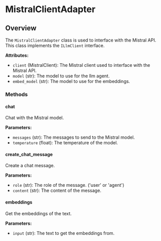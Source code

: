# MistralClientAdapter

## Overview

The `MistralClientAdapter` class is used to interface with the Mistral API. This class implements the `ILlmClient` interface.

**Attributes:**

- `client` (MistralClient): The Mistral client used to interface with the Mistral API.
- `model` (str): The model to use for the llm agent.
- `embed_model` (str): The model to use for the embeddings.

### Methods

#### chat

Chat with the Mistral model.

**Parameters:**

- `messages` (str): The messages to send to the Mistral model.
- `temperature` (float): The temperature of the model.


#### create_chat_message

Create a chat message.

**Parameters:**

- `role` (str): The role of the message. ('user' or 'agent')
- `content` (str): The content of the message.

#### embeddings

Get the embeddings of the text.

**Parameters:**

- `input` (str): The text to get the embeddings from.
